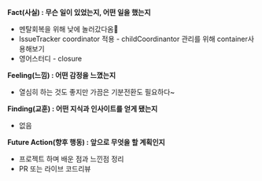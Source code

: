 **Fact(사실) : 무슨 일이 있었는지, 어떤 일을 했는지**

- 멘탈회복을 위해 낮에 놀러갔다옴🌿
- IssueTracker coordinator 적용 - childCoordinantor 관리를 위해 container사용해보기
- 영어스터디 - closure

**Feeling(느낌) : 어떤 감정을 느꼈는지**

- 열심히 하는 것도 좋지만 가끔은 기분전환도 필요하다~

**Finding(교훈) : 어떤 지식과 인사이트를 얻게 됐는지**

- 없음

**Future Action(향후 행동) : 앞으로 무엇을 할 계획인지**

- 프로젝트 하며 배운 점과 느낀점 정리
- PR 또는 라이브 코드리뷰

